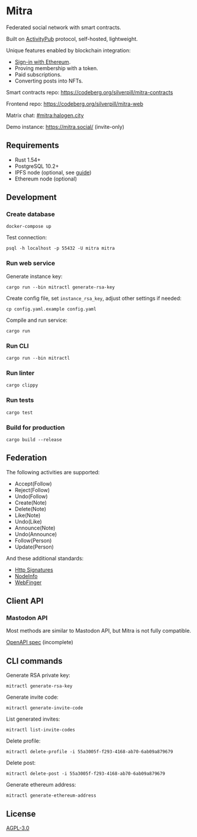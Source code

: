 # Mitra

Federated social network with smart contracts.

Built on [ActivityPub](https://activitypub.rocks/) protocol, self-hosted, lightweight.

Unique features enabled by blockchain integration:

- [Sign-in with Ethereum](https://eips.ethereum.org/EIPS/eip-4361).
- Proving membership with a token.
- Paid subscriptions.
- Converting posts into NFTs.

Smart contracts repo: https://codeberg.org/silverpill/mitra-contracts

Frontend repo: https://codeberg.org/silverpill/mitra-web

Matrix chat: [#mitra:halogen.city](https://matrix.to/#/#mitra:halogen.city)

Demo instance: https://mitra.social/ (invite-only)

## Requirements

- Rust 1.54+
- PostgreSQL 10.2+
- IPFS node (optional, see [guide](./docs/ipfs.md))
- Ethereum node (optional)

## Development

### Create database

```
docker-compose up
```

Test connection:

```
psql -h localhost -p 55432 -U mitra mitra
```

### Run web service

Generate instance key:

```
cargo run --bin mitractl generate-rsa-key
```

Create config file, set `instance_rsa_key`, adjust other settings if needed:

```
cp config.yaml.example config.yaml
```

Compile and run service:

```
cargo run
```

### Run CLI

```
cargo run --bin mitractl
```

### Run linter

```
cargo clippy
```

### Run tests

```
cargo test
```

### Build for production

```
cargo build --release
```

## Federation

The following activities are supported:

- Accept(Follow)
- Reject(Follow)
- Undo(Follow)
- Create(Note)
- Delete(Note)
- Like(Note)
- Undo(Like)
- Announce(Note)
- Undo(Announce)
- Follow(Person)
- Update(Person)

And these additional standards:

- [Http Signatures](https://datatracker.ietf.org/doc/html/draft-cavage-http-signatures)
- [NodeInfo](https://nodeinfo.diaspora.software/)
- [WebFinger](https://webfinger.net/)

## Client API

### Mastodon API

Most methods are similar to Mastodon API, but Mitra is not fully compatible.

[OpenAPI spec](./docs/openapi.yaml) (incomplete)

## CLI commands

Generate RSA private key:

```
mitractl generate-rsa-key
```

Generate invite code:

```
mitractl generate-invite-code
```

List generated invites:

```
mitractl list-invite-codes
```

Delete profile:

```
mitractl delete-profile -i 55a3005f-f293-4168-ab70-6ab09a879679
```

Delete post:

```
mitractl delete-post -i 55a3005f-f293-4168-ab70-6ab09a879679
```

Generate ethereum address:

```
mitractl generate-ethereum-address
```

## License

[AGPL-3.0](./LICENSE)
